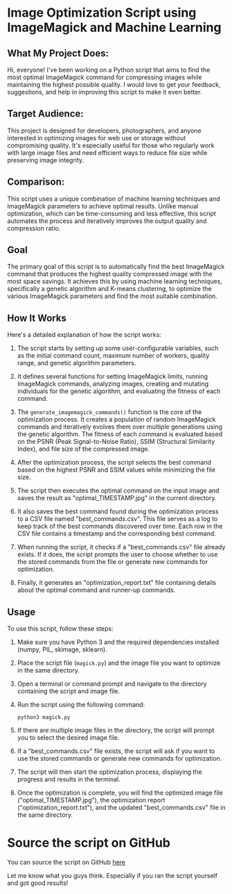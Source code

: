 # Image Optimization Script using ImageMagick and Machine Learning

## What My Project Does:
Hi, everyone! I've been working on a Python script that aims to find the most optimal ImageMagick command for compressing images while maintaining the highest possible quality. I would love to get your feedback, suggestions, and help in improving this script to make it even better.

## Target Audience:
This project is designed for developers, photographers, and anyone interested in optimizing images for web use or storage without compromising quality. It's especially useful for those who regularly work with large image files and need efficient ways to reduce file size while preserving image integrity.

## Comparison:
This script uses a unique combination of machine learning techniques and ImageMagick parameters to achieve optimal results. Unlike manual optimization, which can be time-consuming and less effective, this script automates the process and iteratively improves the output quality and compression ratio.

## Goal

The primary goal of this script is to automatically find the best ImageMagick command that produces the highest quality compressed image with the most space savings. It achieves this by using machine learning techniques, specifically a genetic algorithm and K-means clustering, to optimize the various ImageMagick parameters and find the most suitable combination.

## How It Works

Here's a detailed explanation of how the script works:

1. The script starts by setting up some user-configurable variables, such as the initial command count, maximum number of workers, quality range, and genetic algorithm parameters.

2. It defines several functions for setting ImageMagick limits, running ImageMagick commands, analyzing images, creating and mutating individuals for the genetic algorithm, and evaluating the fitness of each command.

3. The `generate_imagemagick_commands()` function is the core of the optimization process. It creates a population of random ImageMagick commands and iteratively evolves them over multiple generations using the genetic algorithm. The fitness of each command is evaluated based on the PSNR (Peak Signal-to-Noise Ratio), SSIM (Structural Similarity Index), and file size of the compressed image.

4. After the optimization process, the script selects the best command based on the highest PSNR and SSIM values while minimizing the file size.

5. The script then executes the optimal command on the input image and saves the result as "optimal_TIMESTAMP.jpg" in the current directory.

6. It also saves the best command found during the optimization process to a CSV file named "best_commands.csv". This file serves as a log to keep track of the best commands discovered over time. Each row in the CSV file contains a timestamp and the corresponding best command.

7. When running the script, it checks if a "best_commands.csv" file already exists. If it does, the script prompts the user to choose whether to use the stored commands from the file or generate new commands for optimization.

8. Finally, it generates an "optimization_report.txt" file containing details about the optimal command and runner-up commands.

## Usage

To use this script, follow these steps:

1. Make sure you have Python 3 and the required dependencies installed (numpy, PIL, skimage, sklearn).

2. Place the script file (`magick.py`) and the image file you want to optimize in the same directory.

3. Open a terminal or command prompt and navigate to the directory containing the script and image file.

4. Run the script using the following command:

   ```
   python3 magick.py
   ```

5. If there are multiple image files in the directory, the script will prompt you to select the desired image file.

6. If a "best_commands.csv" file exists, the script will ask if you want to use the stored commands or generate new commands for optimization.

7. The script will then start the optimization process, displaying the progress and results in the terminal.

8. Once the optimization is complete, you will find the optimized image file ("optimal_TIMESTAMP.jpg"), the optimization report ("optimization_report.txt"), and the updated "best_commands.csv" file in the same directory.

# Source the script on GitHub

You can source the script on GitHub [here](https://github.com/slyfox1186/script-repo/blob/main/Python3/imagemagick/magick.py)

Let me know what you guys think. Especially if you ran the script yourself and got good results!
